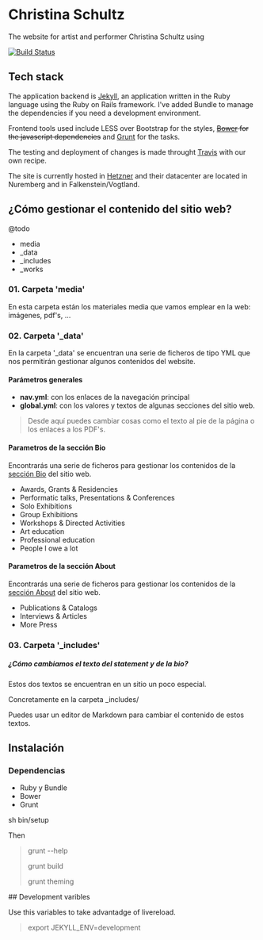 # Christina Schultz

The website for artist and performer Christina Schultz using 

[![Build Status](https://travis-ci.org/FctsFxns/schultzen-web.png)](https://travis-ci.org/FctsFxns/schultzen-web)



## Tech stack

The application backend is [Jekyll](http://jekyllrb.com/), an application written in the Ruby language using the Ruby on Rails framework. I've added Bundle to manage the dependencies if you need a development environment.

Frontend tools used include LESS over Bootstrap for the styles, ~~[Bower](http://bower.io/) for the javascript dependencies~~ and [Grunt](http://gruntjs.com/) for the tasks.

The testing and deployment of changes is made throught [Travis](http://travis-ci.org/) with our own recipe.

The site is currently hosted in [Hetzner](https://www.hetzner.de/) and their datacenter are located in Nuremberg and in Falkenstein/Vogtland.

## ¿Cómo gestionar el contenido del sitio web?

@todo 

- media
- _data
- _includes
- _works

### 01. Carpeta 'media'

En esta carpeta están los materiales media que vamos emplear en la web: imágenes, pdf's, …


### 02. Carpeta '_data'

En la carpeta '_data' se encuentran una serie de ficheros de tipo YML que nos permitirán gestionar algunos contenidos del website.

#### Parámetros generales

- **nav.yml**: con los enlaces de la navegación principal
- **global.yml**: con los valores y textos de algunas secciones del sitio web.

> Desde aquí puedes cambiar cosas como el texto al pie de la página o los enlaces a los PDF's.

#### Parametros de la sección Bio

Encontrarás una serie de ficheros para gestionar los contenidos de la [sección Bio](http://www.christinaschultz.com/bio) del sitio web.

- Awards, Grants & Residencies
- Performatic talks, Presentations & Conferences
- Solo Exhibitions
- Group Exhibitions
- Workshops & Directed Activities
- Art education
- Professional education
- People I owe a lot 

#### Parametros de la sección About

Encontrarás una serie de ficheros para gestionar los contenidos de la [sección About](http://www.christinaschultz.com/about) del sitio web.

- Publications & Catalogs
- Interviews & Articles
- More Press


### 03. Carpeta '_includes'

##### ¿Cómo cambiamos el texto del statement y de la bio?

Estos dos textos se encuentran en un sitio un poco especial.

Concretamente en la carpeta _includes/

Puedes usar un editor de Markdown para cambiar el contenido de estos textos.



## Instalación

### Dependencias

- Ruby y Bundle
- Bower
- Grunt


sh bin/setup

Then 

> grunt --help
> 
> grunt build
> 
> grunt theming


## Development varibles

Use this variables to take advantadge of livereload.

> export JEKYLL_ENV=development


